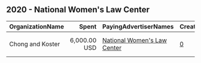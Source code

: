 ## 2020 - National Women's Law Center 
|OrganizationName|Spent|PayingAdvertiserNames|CreativeUrls|Impressions|Genders|AgeBrackets|CountryCodes|BillingAddresses|CandidateBallotInformation|
|:---|---:|:---|:---|---:|:---|:---|:---|:---|:---|
|Chong and Koster|6,000.00 USD|[National Women's Law Center](2020/National_Women's_Law_Center.md)|[0](https://www.snap.com/political-ads/asset/677a5dfc2420d0097b5ee45af0d26d74945f783d2b1ace4972c7e0a7d91e2711?mediaType=mp4)|5,902,786|FEMALE|15-34|united states|"1640 Rhode Island Ave. NW, Suite 600,Washington,20036,US"||
